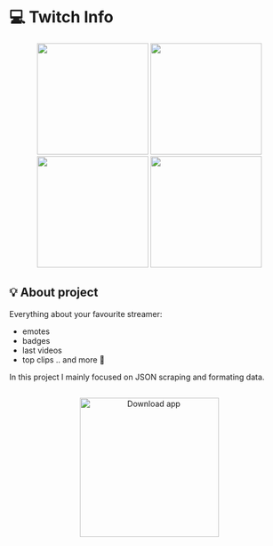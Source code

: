 # :computer: Twitch Info 

<p float="left" align="center">
  <img src="https://play-lh.googleusercontent.com/rDYfzxfpq8d2veO4yRidGpMYKUbzqctxswgj08ZBURF6XV2TEj_GrK59nVehGtexiw=w500-h350-rw" width="200" />
  <img src="https://play-lh.googleusercontent.com/sPOVGJI8Npg7v0hI6UXMUcbPhIEaUu9UK3PWdrIcqZN0rD2iSYScUVjTbif1qBuItX8=w500-h350-rw" width="200" /> 
  <img src="https://play-lh.googleusercontent.com/5CFoXFfrguRiZiql_okZvJgMSAVcna27peRZaVcm5uEw7hTfom3IuiFWgk2m_34WAYiB=w500-h350-rw" width="200" />
  <img src="https://play-lh.googleusercontent.com/qD4_5ODtZ1_Gd_nEKjuLny-Z9NPoNaX1wzH-tYswWahtKwnhbKNoBDHmYWuRNlYOj7am=w500-h350-rw" width="200" />
</p>

## :bulb: About project
Everything about your favourite streamer:
- emotes
- badges
- last videos
- top clips
.. and more :dart:

In this project I mainly focused on JSON scraping and formating data.
##
<p align="center">
  <a href="https://play.google.com/store/apps/details?id=com.AdrianKut.TwitchInfo&gl=PL"> <img width="250" src="https://pilot-rc.com/wp-content/uploads/2019/07/Google-Play-Icon.png" alt="Download app"></a>
</p>

